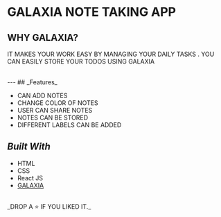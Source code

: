<h1>GALAXIA NOTE TAKING APP </h1>

##  WHY GALAXIA?

IT MAKES YOUR WORK EASY BY MANAGING YOUR DAILY TASKS . YOU CAN EASILY STORE YOUR TODOS USING GALAXIA 

<br />
---
##  _Features_

- CAN ADD NOTES  
- CHANGE COLOR OF NOTES
- USER CAN SHARE  NOTES
- NOTES CAN BE STORED 
- DIFFERENT LABELS CAN BE ADDED


## _Built With_

- HTML
- CSS
- React JS
- [GALAXIA](https://galaxia-designs.netlify.app/index.htm)

<br />
_DROP A ⭐ IF YOU LIKED IT._

